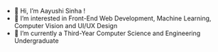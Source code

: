 - 👋 Hi, I’m Aayushi Sinha !
- 👀 I’m interested in Front-End Web Development, Machine Learning, Computer Vision and UI/UX Design
- 🌱 I’m currently a Third-Year Computer Science and Engineering Undergraduate
